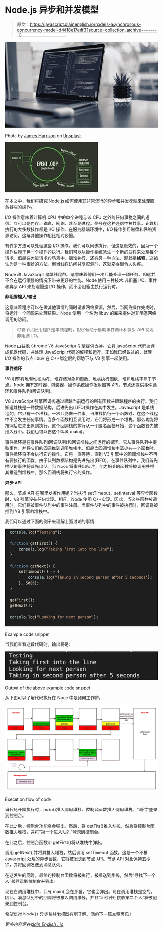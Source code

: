 # Node.js 异步和并发模型

> 原文：<https://javascript.plainenglish.io/nodejs-asynchronous-concurrency-model-d4d18e17edf3?source=collection_archive---------3----------------------->

![](img/becbb54d8becfda09e7285f6f7e86a35.png)

Photo by [James Harrison](https://unsplash.com/@jstrippa?utm_source=medium&utm_medium=referral) on [Unsplash](https://unsplash.com?utm_source=medium&utm_medium=referral)

![](img/a5006a39b3c7d6c7ac51c275cc7880b7.png)

在本文中，我们将研究 Node.js 如何使用其非常流行的异步和并发模型来处理服务器端的操作。

I/O 操作意味着计算机 CPU 中的单个进程与该 CPU 之外的任何事物之间的通信。它可以是内存、磁盘、网络，甚至是进程。信号在这种通信中被共享。计算机执行的大多数操作都是 I/O 操作。在服务器端环境中，I/O 操作引用磁盘和网络资源访问，这与其他操作相比相对较慢。

有许多方法可以处理这些 I/O 操作。我们可以同步执行，但这是低效的，因为一个操作依赖于另一个操作的执行。我们可以从操作系统派生一个新的进程来处理每个请求，但是在大量请求的场景中，很难执行。还有另一种方法，那就是**线程**，这被认为是一种很好的方法，但当线程访问共享资源时，这就变得很令人头疼。

Node 和 JavaScript 是单线程的。这意味着他们一次只能处理一项任务。但这并不会在运行缓慢的情况下带来更好的性能。Node 使用三种技术:非阻塞 I/O、事件和异步 API 来处理慢速 I/O 操作，而不会阻塞主执行运行时。

**非阻塞输入/输出**

这意味着程序可以在做其他事情的同时请求网络资源，然后，当网络操作完成时，将运行一个回调来处理结果。Node 使用一个名为 libuv 的库来提供对非阻塞网络调用的访问。

> 尽管节点应用程序是单线程的，但它有助于借助事件循环和异步 API 实现非阻塞 I/O。

Node 由谷歌 Chrome V8 JavaScript 引擎提供支持。它将 javaScript 代码编译成机器代码，并处理 JavaScript 代码的解释和运行。正如我已经说过的，处理 I/O 操作的节点 libuv 在 C++绑定层的帮助下与 V8 引擎一起使用。

**事件循环**

V8 引擎有堆和堆栈内存。堆存储对象和函数。堆栈执行函数。堆和堆栈不属于节点。Node 拥有定时器、包装器、操作系统操作发射器等 API。节点还提供事件循环和事件队列(回调队列)。

V8 JavaScript 引擎回调栈通过跟踪当前运行的所有函数来跟踪程序的执行。我们知道堆栈是一种数据结构，后进先出(LIFO)操作在其中发生。Javascript 是单线程的。它只有一个堆栈，一次只能做一件事。当堆栈执行一个函数时，在这个线程中不会发生任何事情。当多个函数相互调用时，它们将形成一个堆栈。那么功能将按照后进先出原则执行。这个回调栈的执行从一个匿名函数开始，这个函数首先被推入栈中。我们也可以把这个叫做 main()。

事件循环是在事件队列(回调队列)和回调堆栈之间运行的循环。它从事件队列中提取事件，并将它们的回调推到调用堆栈中。但是当回调堆栈中至少有一个函数时，事件循环将不会执行它的操作。它将一直等待，直到 V3 引擎中的回调堆栈中不再有要执行的函数。由于队列数据结构是先进先出(FIFO)，在事件队列中，我们首先排队的事件将首先出队。当 Node 将事件出队时，与之相关的函数将被调用并将其推送到堆栈中。那么回调栈将执行它的操作。

**异步 API**

那么，节点 API 在哪里发挥作用呢？当执行 setTimeout、setInterval 等异步函数时，V8 引擎没有任何实现。相反，Node 使用 C++实现。因此，当这些函数被调用时，它们将被事件队列中的事件注册。当事件队列中的事件被执行时，回调将被推到 V8 引擎的堆栈中。

我们可以通过下面的例子来理解上面讨论的事情:

![](img/7bc929710e0ebced4ac442391395bb4c.png)

Example code snippet

当我们查看这段代码时，输出将是:

![](img/d25101395d469341aa6d435158b49c88.png)

Output of the above example code snippet

从下图可以了解代码执行在 Node 中是如何工作的。

![](img/d16579856a895cef7122b6a3b52fdd6f.png)

Execution flow of code

当代码开始执行时，main()推入调用堆栈，控制台函数推入调用堆栈。“测试”登录到控制台。

在此之后，控制台功能将会弹出。然后，将 getFits()推入堆栈，然后将控制台函数推入堆栈，并将“第一个进入队列”登录到控制台。

在此之后，控制台函数和 getFirst()将从堆栈中弹出。

调用 getNext()并将其推入堆栈，然后调用 setTimeout 函数。这是一个不被 Javascript 处理的异步函数，它将被发送到节点 API。节点 API 对此保持五秒钟，并将回调发送到消息队列。

在这发生的同时，最终的控制台函数将被执行，被推送到堆栈，然后“寻找下一个人”被登录到控制台并弹出。

现在在调用堆栈中，只有 main()会在那里，它也会弹出。现在调用堆栈是空的。因此，消息队列中的回调将被推入调用堆栈，并且“5 秒钟后接收第二个人”将被记录到控制台。

希望您对 Node.js 异步和并发模型有所了解。我的下一篇文章再见！

*更多内容尽在*[*plain English . io*](http://plainenglish.io/)